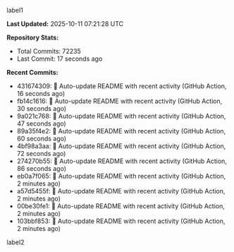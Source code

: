 
label1 
<!-- ACTIVITY_START -->
**Last Updated:** 2025-10-11 07:21:28 UTC

**Repository Stats:**
- Total Commits: 72235
- Last Commit: 17 seconds ago

**Recent Commits:**
- 431674309: 🤖 Auto-update README with recent activity (GitHub Action, 16 seconds ago)
- fb14c1616: 🤖 Auto-update README with recent activity (GitHub Action, 30 seconds ago)
- 9a021c768: 🤖 Auto-update README with recent activity (GitHub Action, 47 seconds ago)
- 89a35f4e2: 🤖 Auto-update README with recent activity (GitHub Action, 60 seconds ago)
- 4bf98a3aa: 🤖 Auto-update README with recent activity (GitHub Action, 72 seconds ago)
- 274270b55: 🤖 Auto-update README with recent activity (GitHub Action, 86 seconds ago)
- eb0a7f065: 🤖 Auto-update README with recent activity (GitHub Action, 2 minutes ago)
- a57d5455f: 🤖 Auto-update README with recent activity (GitHub Action, 2 minutes ago)
- 00be30fe1: 🤖 Auto-update README with recent activity (GitHub Action, 2 minutes ago)
- 103bbf853: 🤖 Auto-update README with recent activity (GitHub Action, 2 minutes ago)
<!-- ACTIVITY_END -->

label2
